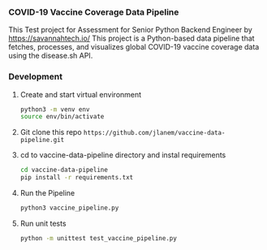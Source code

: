   
### COVID-19 Vaccine Coverage Data Pipeline

This Test project for Assessment for Senior Python Backend Engineer by https://savannahtech.io/
This project  is a Python-based data pipeline that fetches,
processes, and visualizes global COVID-19 vaccine coverage data using the disease.sh API.


### Development

1. Create and start virtual environment
   ```sh
   python3 -m venv env
   source env/bin/activate
2. Git clone this repo  `https://github.com/jlanem/vaccine-data-pipeline.git` 
3. cd to vaccine-data-pipeline directory and instal requirements

    ```sh
    cd vaccine-data-pipeline
    pip install -r requirements.txt
4. Run the Pipeline
    ```sh
    python3 vaccine_pipeline.py
5. Run unit tests
   ```sh
   python -m unittest test_vaccine_pipeline.py

